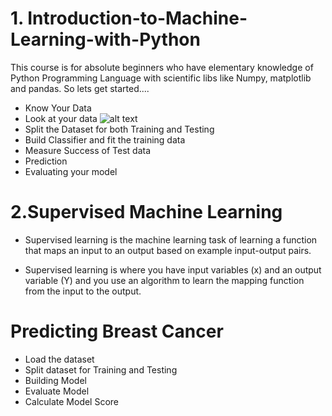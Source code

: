# 1. Introduction-to-Machine-Learning-with-Python
This course is for absolute beginners who have elementary knowledge of Python Programming Language with scientific libs like Numpy, matplotlib and pandas. So lets get started....

* Know Your Data
* Look at your data
![alt text](https://github.com/manish29071998/Introduction-to-Machine-Learning-with-Python/blob/master/images/iris_data_visualization.PNG?raw=true)
* Split the Dataset for both Training and Testing
* Build Classifier and fit the training data
* Measure Success of Test data
* Prediction
* Evaluating your model


# 2.Supervised Machine Learning
* Supervised learning is the machine learning task of learning a function that maps an input to an output based on example input-output pairs.

* Supervised learning is where you have input variables (x) and an output variable (Y) and you use an algorithm to learn the mapping function from the input to the output.

# Predicting Breast Cancer

* Load the dataset
* Split dataset for Training and Testing
* Building Model
* Evaluate Model
* Calculate Model Score
